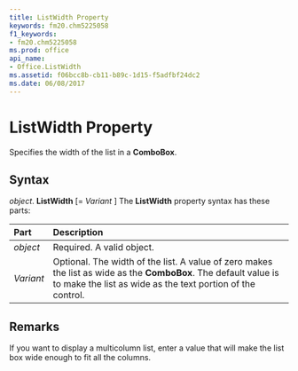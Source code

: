 ```yaml
---
title: ListWidth Property
keywords: fm20.chm5225058
f1_keywords:
- fm20.chm5225058
ms.prod: office
api_name:
- Office.ListWidth
ms.assetid: f06bcc8b-cb11-b89c-1d15-f5adfbf24dc2
ms.date: 06/08/2017
---
```



# ListWidth Property



Specifies the width of the list in a  **ComboBox**.

## Syntax

_object_. **ListWidth** [= _Variant_ ]
The  **ListWidth** property syntax has these parts:


|**Part**|**Description**|
|:-----|:-----|
| _object_|Required. A valid object.|
| _Variant_|Optional. The width of the list. A value of zero makes the list as wide as the  **ComboBox**. The default value is to make the list as wide as the text portion of the control.|

## Remarks

If you want to display a multicolumn list, enter a value that will make the list box wide enough to fit all the columns.

